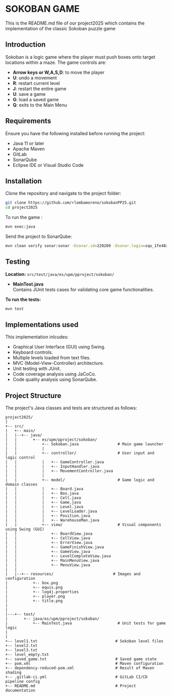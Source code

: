 # SOKOBAN GAME

This is the README.md file of our project2025 which contains the implementation of the classic Sokoban puzzle game 

## Introduction

Sokoban is a logic game where the player must push boxes onto target locations within a maze. 
The game controls are: 
- **Arrow keys or W,A,S,D**: to move the player
- **U**:  undo a movement
- **R**: restart current level
- **J**: restart the entire game 
- **U**: save a game
- **G**: load a saved game
- **Q**: exits to the Main Menu 

## Requirements

Ensure you have the following installed before running the project:
- Java 11 or later
- Apache Maven
- GitLab
- SonarQube
- Eclipse IDE or Visual Studio Code

## Installation

Clone the repository and navigate to the project folder:

```sh
git clone https://github.com/rlombamoreno/sokobanPP25.git 
cd project2025
```

To run the game :

```sh
mvn exec:java
```

Send the project to SonarQube: 

```sh
mvn clean verify sonar:sonar -Dsonar.id=220209 -Dsonar.login=squ_1fe48ae2574d675d716cb499271956fd2220972c
```

## Testing

**Location:** `src/test/java/es/upm/pproject/sokoban/`

- **MainTest.java**  
  Contains JUnit tests cases for validating core game functionalities.

**To run the tests:** 

```sh
mvn test 
```

## Implementations used

This implementation inlcudes: 
- Graphical User Interface (GUI) using Swing.
- Keyboard controls.
- Multiple levels loaded from text files.
- MVC (Model-View-Controller) architecture.
- Unit testing with JUnit.
- Code coverage analysis using JaCoCo.
- Code quality analysis using SonarQube.


## Project Structure

The project's Java classes and tests are structured as follows:

```
project2025/
|
+-- src/
|   +-- main/
|   |--+-- java/
|   |       +-- es/upm/pproject/sokoban/
|   |           +-- Sokoban.java                 # Main game launcher
|   |           |
|   |           +-- controller/                  # User input and logic control
|   |           |   +-- GameController.java
|   |           |   +-- InputHandler.java
|   |           |   +-- MovementController.java
|   |           |
|   |           +-- model/                       # Game logic and domain classes
|   |           |   +-- Board.java
|   |           |   +-- Box.java
|   |           |   +-- Cell.java
|   |           |   +-- Game.java
|   |           |   +-- Level.java
|   |           |   +-- LevelLoader.java
|   |           |   +-- Position.java
|   |           |   +-- WarehouseMan.java
|   |           +-- view/                        # Visual components using Swing (GUI) 
|   |               +-- BoardView.java
|   |               +-- CellView.java
|   |               +-- ErrorView.java
|   |               +-- GameFinishView.java
|   |               +-- GameView.java
|   |               +-- LevelCompleteView.java
|   |               +-- MainMenuView.java
|   |               +-- MenuView.java
|   |    
|   |--+-- resources/                          # Images and configuration
|           +-- box.png
|           +-- equis.png
|           +-- log4j.properties
|           +-- player.png
|           +-- title.png
|
|
|---+-- test/
|       +-- java/es/upm/pproject/sokoban/
|           +-- MainTest.java                    # Unit tests for game logic
|
|
+-- level1.txt                                  # Sokoban level files
+-- level2.txt
+-- level3.txt
+-- level_empty.txt
+-- saved_game.txt                              # Saved game state
+-- pom.xml                                     # Maven configuration
+-- dependency-reduced-pom.xml                  # Result of Maven shading
+-- .gitlab-ci.yml                              # GitLab CI/CD pipeline config
+-- README.md                                   # Project documentation
```



